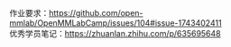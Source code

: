 作业要求：https://github.com/open-mmlab/OpenMMLabCamp/issues/104#issue-1743402411  
优秀学员笔记：https://zhuanlan.zhihu.com/p/635695648
